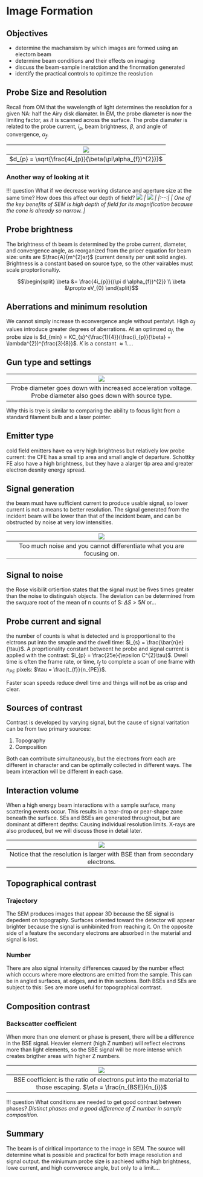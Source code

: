 <!-- 20220907T09:38 -->
# Image Formation

## Objectives
* determine the machansism by which images are formed using an electorn beam
* determine beam conditions and their effects on imaging
* discuss the beam-sample ineratction and the finormation generated
* identify the practical controls to opitimze the reoslution

## Probe Size and Resolution
Recall from OM that the wavelength of light determines the resolution for a given NA: half the Airy disk diamater. In EM, the probe diameter is now the limiting factor, as *it* is scanned across the surface. The probe diamater is related to the probe current, $i_{p}$, beam brightness, $\beta$, and angle of convergence, $\alpha_{f}$.

| ![](../../../attachments/image-formation/probe_size_and_resolution_220907_140110_EST.png) |
|:--:|
| $d_{p} = \sqrt{\frac{4i_{p}}{\beta(\pi\alpha_{f})^{2}}}$ |

### Another way of looking at it
!!! question What if we decrease working distance and aperture size at the same time? How does this affect our depth of field? <cite> 
    ![](../../../attachments/image-formation/another_way_of_looking_at_probe_size_and_resolution_220907_140613_EST.png)
    | ![](../../../attachments/image-formation/depth_of_field_visualized_for_working_distance_and_aperture_220907_141141_EST.png) |
    |:--:|
    | One of the key benefits of SEM is high depth of field for its magnification because the cone is already so narrow. |

## Probe brightness
The brightness of th beam is determined by the probe current, diameter, and convergence angle, as reorganized from the prioer equation for beam size: units are $\frac{A}{m^{2}sr}$ (current density per unit solid angle). Brightness is a constant based on source type, so the other vairables must scale proptortionaltiy.

$$\begin{split}
\beta &= \frac{4i_{p}}{(\pi d \alpha_{f})^{2}} \\
\beta &\propto eV_{0}
\end{split}$$

## Aberrations and minimum resolution
We cannot simply increase th econvergence angle without pentalyt. High $\alpha_{f}$ values introduce greater degrees of aberrations. At an optimzed $\alpha_{f}$, the probe size is $d_{min} = KC_{s}^{\frac{1}{4}}(\frac{i_{p}}{\beta} + \lambda^{2})^{\frac{3}{8}}$. $K$ is a constant $\approx 1$....

## Gun type and settings
| ![](../../../attachments/image-formation/gun_type_and_settings_220907_141559_EST.png) |
|:--:|
| Probe diameter goes down with increased acceleration voltage. Probe diameter also goes down with source type. |

Why this is trye is similar to comparing the ability to focus light from a standard filament bulb and a laser pointer.

## Emitter type
cold field emitters have ea very high brightness but relatively low probe current: the CFE has a small tip area and small angle of departure. Schottky FE also have a high brightness, but they have a alarger tip area and greater electron desnity energy spread.

## Signal generation
the beam must have sufficient current to produce usable signal, so lower current is not a means to better resolution. The signal generated from the incident beam will be lower than that of the incident beam, and can be obstructed by noise at very low intensities.

| ![](../../../attachments/image-formation/signal_generation_220907_142031_EST.png) |
|:--:|
| Too much noise and you cannot differentiate what you are focusing on. |

## Signal to noise
the Rose visibilit crtiertion states that the signal must be fives times greater than the noise to distinguish objects. The deviation can be determined from the swquare root of the mean of n counts of S: $\Delta S > 5N$ or...

## Probe current and signal
the number of counts is what is detected and is propportional to the elctrons put into the smaple and the dwell time: $i_{s} = \frac{\bar{n}e}{\tau}$. A proprtionality constant betweent he probe and signal current is applied with the contrast: $i_{p} = \frac{25e}{\epsilon C^{2}\tau}$. Dwell time is often the frame rate, or time, $t_{f}$ to complete a scan of one frame with $n_{PE}$ pixels: $\tau = \frac{t_{f}}{n_{PE}}$.

Faster scan speeds reduce dwell time and things will not be as crisp and clear.

## Sources of contrast
Contrast is developed by varying signal, but the cause of signal varitation can be from two primary sources:
1. Topography
2. Composition

Both can contribute simultaneously, but the electrons from each are different in character and can be optimally collected in different ways. The beam interaction will be different in each case.

## Interaction volume
When a high energy beam interactions with a sample surface, many scattering events occur. This results in a tear-drop or pear-shape zone beneath the surface. SEs and BSEs are generated throughout, but are dominant at different depths: Causing individual resolution limits. X-rays are also produced, but we will discuss those in detail later.

| ![](../../../attachments/image-formation/interaction_volume_220907_142836_EST.png) |
|:--:|
| Notice that the resolution is larger with BSE than from secondary electrons. |

## Topographical contrast
### Trajectory
The SEM produces images that appear 3D because the SE signal is depedent on topography. Surfaces oriented toward the detector will appear brighter because the signal is unhibinited from reaching it. On the opposite side of a feature the secondary electrons are absorbed in the material and signal is lost.

### Number
There are also signal intensity differences caused by the number effect which occurs where more electrons are emitted from the sample. This can be in angled surfaces, at edges, and in thin sections. Both BSEs and SEs are subject to this: Ses are more useful for topographical contrast.

## Composition contrast
### Backscatter coefficient
When more than one element or phase is present, there will be a difference in the BSE signal. Heavier element (high Z number) will reflect electrons more than light elements, so the SBE signal will be more intense which creates brigther areas with higher Z numbers.

| ![](../../../attachments/image-formation/composition_contrast_backscatter_coefficient_220907_143343_EST.png) |
|:--:|
| BSE coefficient is the ratio of electrons put into the material to those escaping. $\eta = \frac{n_{BSE}}{n_{i}}$ |

!!! question What conditions are needed to get good contrast between phases? <cite> 
    Distinct phases and a good difference of Z number in sample composition.

## Summary
The beam is of ciritical importance to the image in SEM. The source will determine what is possible and practical for both image resolution and signal output. the miniumum probe size is aachieed witha  high brightness, lowe current, and high convverece angle, but only to a limit....